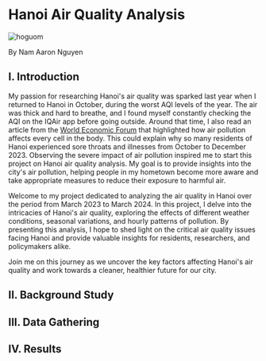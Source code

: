 # Hanoi Air Quality Analysis
![hoguom](https://github.com/namanhnt/Hanoi-Air-Quality-Analysis/assets/139054152/ff3fa853-5be3-4ed9-8b22-bec9b6a01bfe)

By Nam Aaron Nguyen
## I. Introduction
My passion for researching Hanoi's air quality was sparked last year when I returned to Hanoi in October, during the worst AQI levels of the year. The air was thick and hard to breathe, and I found myself constantly checking the AQI on the IQAir app before going outside. Around that time, I also read an article from the [World Economic Forum](https://www.weforum.org/agenda/2020/10/as-a-chest-surgeon-i-see-the-effects-of-air-pollution-inside-every-patient/?utm_source=linkedin&utm_medium=social_video&utm_term=1_1&utm_content=28072_Indian_surgeon_polluted_lungs&utm_campaign=social_video_2023) that highlighted how air pollution affects every cell in the body. This could explain why so many residents of Hanoi experienced sore throats and illnesses from October to December 2023. Observing the severe impact of air pollution inspired me to start this project on Hanoi air quality analysis. My goal is to provide insights into the city's air pollution, helping people in my hometown become more aware and take appropriate measures to reduce their exposure to harmful air.

Welcome to my project dedicated to analyzing the air quality in Hanoi over the period from March 2023 to March 2024. In this project, I delve into the intricacies of Hanoi's air quality, exploring the effects of different weather conditions, seasonal variations, and hourly patterns of pollution. By presenting this analysis, I hope to shed light on the critical air quality issues facing Hanoi and provide valuable insights for residents, researchers, and policymakers alike.

Join me on this journey as we uncover the key factors affecting Hanoi's air quality and work towards a cleaner, healthier future for our city.
## II. Background Study

## III. Data Gathering

## IV. Results
